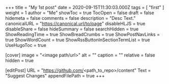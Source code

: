 +++
title = "My 1st post"
date = 2020-09-15T11:30:03.000Z
tags = [ "first" ]
weight = 1
author = "Me"
showToc = true
TocOpen = false
draft = false
hidemeta = false
comments = false
description = "Desc Text."
canonicalURL = "https://canonical.url/to/page"
disableHLJS = true
disableShare = false
hideSummary = false
searchHidden = true
ShowReadingTime = true
ShowBreadCrumbs = true
ShowPostNavLinks = true
ShowWordCount = true
ShowRssButtonInSectionTermList = true
UseHugoToc = true

[cover]
image = "<image path/url>"
alt = "<alt text>"
caption = "<text>"
relative = false
hidden = true

[editPost]
URL = "https://github.com/<path_to_repo>/content"
Text = "Suggest Changes"
appendFilePath = true
+++
